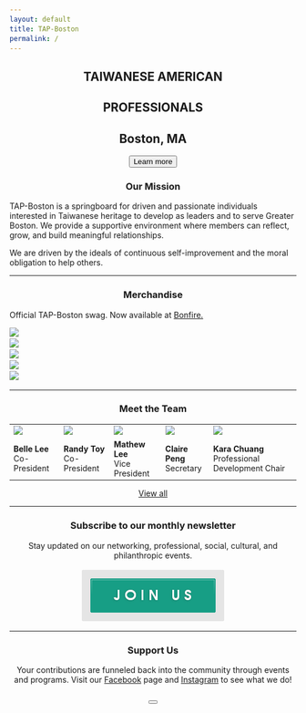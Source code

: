 ```yaml
---
layout: default
title: TAP-Boston
permalink: /
---
```


<!--
<h3 class="coronavirus-warning"><span>In light of the COVID-19 outbreak, TAP-Boston will be postponing all events at this time. We understand the need for caution and will continue to monitor this evolving situation. <a href="https://docs.google.com/document/d/16dTHqP8pVIvrh20nYVxOAtSKhk1TLIosnabOK2GcqNM/edit?mc_cid=76561f47ec&mc_eid=3f66563850">Click here</a> to see how you can help the community!</span></h3>
-->

<div class="main-contents-area">
<center>
  <h2 class="taiwanese-american">TAIWANESE AMERICAN</h2>
  <h2 class="professionals">PROFESSIONALS</h2>
  <h2 class="location">Boston, MA</h2>
  <a href="{{ site.baseurl }}/about/overview"><button class="index-learn-more">Learn more</button></a>
</center>

<center>
  <h3>Our Mission</h3>
</center>

<p class="index-mission">
TAP-Boston is a springboard for driven and passionate individuals interested in Taiwanese heritage to develop as leaders and to serve Greater Boston. We provide a supportive environment where members can reflect, grow, and build meaningful relationships.
</p>

<p class="index-mission">
We are driven by the ideals of continuous self-improvement and the moral obligation to help others.
</p>

<hr>

<center>
  <h3>Merchandise</h3>
</center>

<p class="index-merchandise">
Official TAP-Boston swag. Now available at <a href="https://www.bonfire.com/store/tap-boston-swag/" target="_blank">Bonfire.</a>
</p>

<div class="owl-carousel owl-theme">
     <div><a href="https://www.bonfire.com/store/tap-boston-swag/" target="_blank"><img src="{{ site.baseurl }}/assets/images/index-images/1.png"/></a></div>
     <div><a href="https://www.bonfire.com/store/tap-boston-swag/" target="_blank"><img src="{{ site.baseurl }}/assets/images/index-images/2.png"/></a></div>
     <div><a href="https://www.bonfire.com/store/tap-boston-swag/" target="_blank"><img src="{{ site.baseurl }}/assets/images/index-images/3.png"/></a></div>
     <div><a href="https://www.bonfire.com/store/tap-boston-swag/" target="_blank"><img src="{{ site.baseurl }}/assets/images/index-images/4.png"/></a></div>
     <div><a href="https://www.bonfire.com/store/tap-boston-swag/" target="_blank"><img src="{{ site.baseurl }}/assets/images/index-images/5.png"/></a></div>
</div>

<script type="text/javascript" src="https://ajax.googleapis.com/ajax/libs/jquery/3.1.1/jquery.min.js"></script>
<script type="text/javascript" src="https://owlcarousel2.github.io/OwlCarousel2/assets/owlcarousel/owl.carousel.js"></script>

<script>
  $(document).ready(function(){
    $(".owl-carousel").owlCarousel({
      loop: false,
      margin: 50,
      nav: true,
    });
  });
</script>

<hr class="index-team">

<center>
  <h3 class="meet-the-team">Meet the Team</h3>
</center>

<table class="index-team">
  <tr>
    <td><a href="{{ site.baseurl}}/about/team#team-belle-lee"><img class="index-team" src="{{ site.baseurl }}/assets/images/team-images/team-belle-lee.png"/></a></td>
    <td><a href="{{ site.baseurl}}/about/team#team-randall-toy"><img class="index-team" src="{{ site.baseurl }}/assets/images/team-images/team-randall-toy.png"/></a></td>
    <td><a href="{{ site.baseurl}}/about/team#team-mathew-lee"><img class="index-team" src="{{ site.baseurl }}/assets/images/team-images/team-mathew-lee.png"/></a></td>
    <td><a href="{{ site.baseurl}}/about/team#team-claire-peng"><img class="index-team" src="{{ site.baseurl }}/assets/images/team-images/team-claire-peng.png"/></a></td>
    <td><a href="{{ site.baseurl}}/about/team#team-kara-chuang"><img class="index-team" src="{{ site.baseurl }}/assets/images/team-images/team-kara-chuang.png"/></a></td>
  </tr>
  <tr class="index-team-tags">
    <td><b>Belle Lee</b><br/>Co-President</td>
    <td><b>Randy Toy</b><br/>Co-President</td>
    <td><b>Mathew Lee</b><br/>Vice President</td>
    <td><b>Claire Peng</b><br/>Secretary</td>
    <td><b>Kara Chuang</b><br/>Professional Development Chair</td>
  </tr>
</table>

<center>
  <a class="index-team-view-all" href="{{ site.baseurl }}/about/team">View all</a>
</center>

<hr>

<center>
  <h3>Subscribe to our monthly newsletter</h3>
  Stay updated on our networking, professional, social, cultural, and philanthropic events.<br/><br/>
  <a href="#mailmunch-pop-121032">
     <img src="/assets/images/join-us-button.png" class="join-us-button">
  </a>
</center>

<hr>

<center>
  <h3>Support Us</h3>
  Your contributions are funneled back into the community through events and programs. Visit our <a href="https://www.facebook.com/TAP.BOS/?ref=br_rs">Facebook</a> page and <a href="https://www.instagram.com/tap_bos/">Instagram</a> to see what we do!<br/><br/>
    <a href="https://www.paypal.me/tapbos">
      <button class="donate-button"></button>
    </a>
</center>
</div>